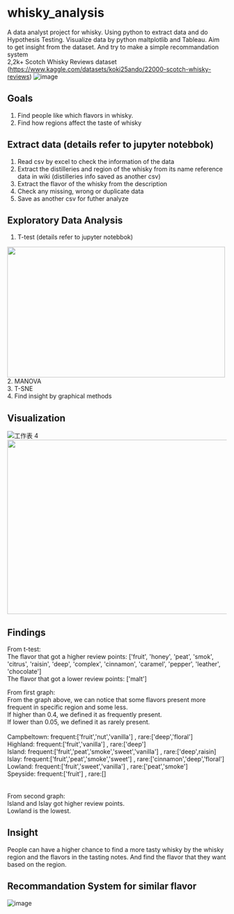 # whisky_analysis
A data analyst project for whisky. Using python to extract data and do Hypothesis Testing. Visualize data by python maltplotlib and Tableau. Aim to get insight from the dataset. And try to make a simple recommandation system<br>
2,2k+ Scotch Whisky Reviews dataset (https://www.kaggle.com/datasets/koki25ando/22000-scotch-whisky-reviews)
![image](https://github.com/franciskoinno/whisky_analysis/assets/77004397/34a64004-3b45-4baa-9041-6985570ac6a2)

## Goals
1. Find people like which flavors in whisky.
2. Find how regions affect the taste of whisky

## Extract data (details refer to jupyter notebbok)
1. Read csv by excel to check the information of the data
2. Extract the distilleries and region of the whisky from its name reference data in wiki (distilleries info saved as another csv)
3. Extract the flavor of the whisky from the description
4. Check any missing, wrong or duplicate data
5. Save as another csv for futher analyze

## Exploratory Data Analysis
1. T-test (details refer to jupyter notebbok)<br>
<img src="https://github.com/franciskoinno/whisky_analysis/assets/77004397/55225771-cccf-4b16-a9ec-b77aa40e1880" width="500" height="300">
<br>
2. MANOVA<br>
3. T-SNE<br>
4. Find insight by graphical methods

## Visualization
![工作表 4](https://github.com/franciskoinno/whisky_analysis/assets/77004397/8c78015b-2dc3-426e-98df-fca82b1fa56c)
<img src="https://github.com/franciskoinno/whisky_analysis/assets/77004397/d888a1ae-eaa7-42eb-98df-8030d234ac4c" width="600" height="400">

## Findings
From t-test:<br>
The flavor that got a higher review points: ['fruit', 'honey', 'peat', 'smok', 'citrus', 'raisin', 'deep', 'complex', 'cinnamon', 'caramel', 'pepper', 'leather', 'chocolate']<br>
The flavor that got a lower review points: ['malt']<br>

From first graph:<br>
From the graph above, we can notice that some flavors present more frequent in specific region and some less.<br>
If higher than 0.4, we defined it as frequently present. <br>
If lower than 0.05, we defined it as rarely present. <br><br>
Campbeltown: frequent:['fruit','nut','vanilla'] , rare:['deep','floral']<br>
Highland: frequent:['fruit','vanilla'] , rare:['deep']<br>
Island: frequent:['fruit','peat','smoke','sweet','vanilla'] , rare:['deep',raisin]<br>
Islay: frequent:['fruit','peat','smoke','sweet'] , rare:['cinnamon','deep','floral']<br>
Lowland: frequent:['fruit','sweet','vanilla'] , rare:['peat','smoke']<br>
Speyside: frequent:['fruit'] , rare:[]<br>
<br><br>
From second graph:<br>
Island and Islay got higher review points.<br>
Lowland is the lowest.<br>

## Insight
People can have a higher chance to find a more tasty whisky by the whisky region and the flavors in the tasting notes. And find the flavor that they want based on the region.

## Recommandation System for similar flavor
![image](https://github.com/franciskoinno/whisky_analysis/assets/77004397/94397880-8e1c-45ac-8cce-b75f8721eb82)

